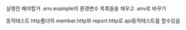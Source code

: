 실행전 해야할거
.env.example의 환경변수 목록들을 채우고 .env로 바꾸기

동작테스트
http폴더의 member.http와 report.http로 api동작테스트를 할수있음